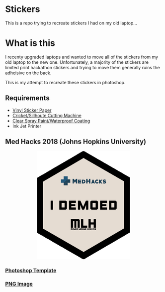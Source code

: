 # Stickers

This is a repo trying to recreate stickers I had on my old laptop...

# What is this

I recenty upgraded laptops and wanted to move all of the stickers from my old laptop to the new one.  Unfortunately, a majority of the stickers are limited print hackathon stickers and trying to move them generally ruins the adheisive on the back.

This is my attempt to recreate these stickers in photoshop.

## Requirements

- [Vinyl Sticker Paper](https://www.amazon.com/gp/product/B07NX2VK6K)
- [Cricket/Sillhoute Cutting Machine](https://www.amazon.com/dp/B07VLB3627)
- [Clear Spray Paint/Waterproof Coating](https://www.amazon.com/Krylon-K01305-Coatings-11-Ounce-UV-Resistant/dp/B00397STRW/ref=sr_1_5?keywords=spray+coating&qid=1575599447&sr=8-5)
- Ink Jet Printer



## Med Hacks 2018 (Johns Hopkins University)

<p align="center">
  <img src="medHacks/medHacksFinal.png" width="300px"/>
</p>

### [Photoshop Template](medHacks/medHacksFinal.psd)
### [PNG Image](medHacks/medHacksFinal.png)